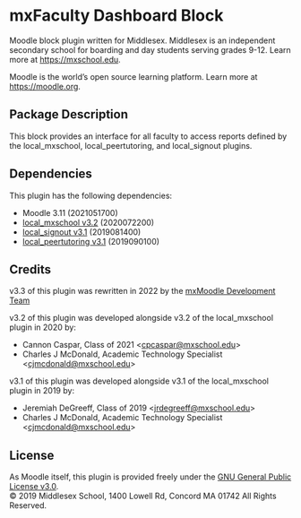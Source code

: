# mxFaculty Dashboard Block
Moodle block plugin written for Middlesex. Middlesex is an independent secondary school for boarding and day students serving grades 9-12. Learn more at <https://mxschool.edu>.

Moodle is the world’s open source learning platform. Learn more at <https://moodle.org>.

## Package Description
This block provides an interface for all faculty to access reports defined by the local_mxschool, local_peertutoring, and local_signout plugins.

## Dependencies
This plugin has the following dependencies:
- Moodle 3.11 (2021051700)
- [local_mxschool v3.2](/local/mxschool/README.md) (2020072200)
- [local_signout v3.1](/local/signout/README.md) (2019081400)
- [local_peertutoring v3.1](/local/peertutoring/README.md) (2019090100)

## Credits
v3.3 of this plugin was rewritten in 2022 by the [mxMoodle Development Team](/docs/ABOUT_US.md)

v3.2 of this plugin was developed alongside v3.2 of the local_mxschool plugin in 2020 by:
- Cannon Caspar, Class of 2021 \<cpcaspar@mxschool.edu\>
- Charles J McDonald, Academic Technology Specialist \<cjmcdonald@mxschool.edu\>

v3.1 of this plugin was developed alongside v3.1 of the local_mxschool plugin in 2019 by:
- Jeremiah DeGreeff, Class of 2019 \<jrdegreeff@mxschool.edu\>
- Charles J McDonald, Academic Technology Specialist \<cjmcdonald@mxschool.edu\>

## License
As Moodle itself, this plugin is provided freely under the [GNU General Public License v3.0](/COPYING.txt). </br>
© 2019 Middlesex School, 1400 Lowell Rd, Concord MA 01742 All Rights Reserved.
